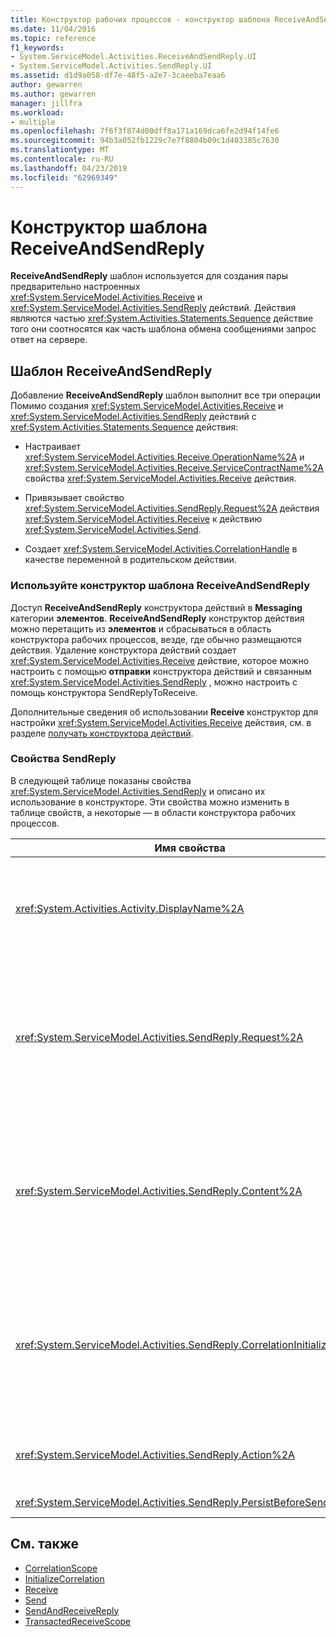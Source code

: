 ```yaml
---
title: Конструктор рабочих процессов - конструктор шаблона ReceiveAndSendReply
ms.date: 11/04/2016
ms.topic: reference
f1_keywords:
- System.ServiceModel.Activities.ReceiveAndSendReply.UI
- System.ServiceModel.Activities.SendReply.UI
ms.assetid: d1d9a058-df7e-48f5-a2e7-3caeeba7eaa6
author: gewarren
ms.author: gewarren
manager: jillfra
ms.workload:
- multiple
ms.openlocfilehash: 7f6f3f874d00dff8a171a169dca6fe2d94f14fe6
ms.sourcegitcommit: 94b3a052fb1229c7e7f8804b09c1d403385c7630
ms.translationtype: MT
ms.contentlocale: ru-RU
ms.lasthandoff: 04/23/2019
ms.locfileid: "62969349"
---
```

# <a name="receiveandsendreply-template-designer"></a>Конструктор шаблона ReceiveAndSendReply

**ReceiveAndSendReply** шаблон используется для создания пары предварительно настроенных <xref:System.ServiceModel.Activities.Receive> и <xref:System.ServiceModel.Activities.SendReply> действий. Действия являются частью <xref:System.Activities.Statements.Sequence> действие того они соотносятся как часть шаблона обмена сообщениями запрос ответ на сервере.

## <a name="the-receiveandsendreply-template"></a>Шаблон ReceiveAndSendReply

Добавление **ReceiveAndSendReply** шаблон выполнит все три операции Помимо создания <xref:System.ServiceModel.Activities.Receive> и <xref:System.ServiceModel.Activities.SendReply> действий с <xref:System.Activities.Statements.Sequence> действия:

- Настраивает <xref:System.ServiceModel.Activities.Receive.OperationName%2A> и <xref:System.ServiceModel.Activities.Receive.ServiceContractName%2A> свойства <xref:System.ServiceModel.Activities.Receive> действия.

- Привязывает свойство <xref:System.ServiceModel.Activities.SendReply.Request%2A> действия <xref:System.ServiceModel.Activities.Receive> к действию <xref:System.ServiceModel.Activities.Send>.

- Создает <xref:System.ServiceModel.Activities.CorrelationHandle> в качестве переменной в родительском действии.

### <a name="use-the-receiveandsendreply-template-designer"></a>Используйте конструктор шаблона ReceiveAndSendReply

Доступ **ReceiveAndSendReply** конструктора действий в **Messaging** категории **элементов**. **ReceiveAndSendReply** конструктор действия можно перетащить из **элементов** и сбрасываться в область конструктора рабочих процессов, везде, где обычно размещаются действия. Удаление конструктора действий создает <xref:System.ServiceModel.Activities.Receive> действие, которое можно настроить с помощью **отправки** конструктора действий и связанным <xref:System.ServiceModel.Activities.SendReply> , можно настроить с помощь конструктора SendReplyToReceive.

Дополнительные сведения об использовании **Receive** конструктор для настройки <xref:System.ServiceModel.Activities.Receive> действия, см. в разделе [получать конструктора действий](../workflow-designer/receive-activity-designer.md).

### <a name="properties-of-sendreply"></a>Свойства SendReply

В следующей таблице показаны свойства <xref:System.ServiceModel.Activities.SendReply> и описано их использование в конструкторе. Эти свойства можно изменить в таблице свойств, а некоторые ― в области конструктора рабочих процессов.

| Имя свойства | Обязательно | Использование |
|-|----------|-|
| <xref:System.Activities.Activity.DisplayName%2A> | False | Необязательное понятное имя действия <xref:System.ServiceModel.Activities.SendReply>. По умолчанию используется SendReplyToReceive.<br /><br /> Несмотря на то что использование нестандартное значение для понятного имени <xref:System.Activities.Activity.DisplayName%2A> не является обязательным, рекомендуется использовать такое значение. |
| <xref:System.ServiceModel.Activities.SendReply.Request%2A> | True | Ссылка на действие <xref:System.ServiceModel.Activities.Receive>, связанное с этим действием <xref:System.ServiceModel.Activities.SendReply>. Это свойство не должно быть **null**. Действия <xref:System.ServiceModel.Activities.Receive> и <xref:System.ServiceModel.Activities.SendReply> используются на сервере вместе для моделирования обмена сообщениями по шаблону «запрос–ответ». Это свойство указывает сопоставленное действие <xref:System.ServiceModel.Activities.Send>. В конструкторе, это свойство нельзя изменить, так как оно автоматически привязывается к <xref:System.ServiceModel.Activities.Send> действия, из которого был создан <xref:System.ServiceModel.Activities.SendReply> действия. |
| <xref:System.ServiceModel.Activities.SendReply.Content%2A> | False | Указывает получаемое содержимое сообщения или параметра. Это может быть либо действие <xref:System.ServiceModel.Activities.ReceiveMessageContent>, либо действие <xref:System.ServiceModel.Activities.ReceiveParametersContent>. Измените это свойство, нажав кнопку с многоточием рядом с полем **содержимого** поле в таблице свойств или нажав **определить** рядом с пунктом **содержимого** метка на  **Получать** рабочей области конструктора действий. Как отобразить **определение содержимого** диалоговое окно. Дополнительные сведения о том, как использовать это окно, см. в разделе [содержимого диалогового окна определения](../workflow-designer/content-definition-dialog-box.md) раздела. |
| <xref:System.ServiceModel.Activities.SendReply.CorrelationInitializers%2A> | False | Указывает коллекцию объектов <xref:System.ServiceModel.Activities.CorrelationInitializer>, инициализирующих несколько объектов <xref:System.ServiceModel.Activities.CorrelationHandle>, которые настраивают это действие <xref:System.ServiceModel.Activities.Receive> в рамках рабочего процесса. Нажмите кнопку с многоточием рядом с полем <xref:System.ServiceModel.Activities.SendReply.CorrelationInitializers%2A> свойства в сетке свойств, чтобы открыть **Добавление инициализаторов корреляции** диалоговое окно. Дополнительные сведения об использовании это окно, см. в разделе [CorrelationInitializers диалоговое окно Добавление](../workflow-designer/add-correlationinitializers-dialog-box.md) раздела. |
| <xref:System.ServiceModel.Activities.SendReply.Action%2A> | False | Указывает заголовок действия сообщения. Если явно не задано его значение по умолчанию:<br /><br /> <strong>https://tempuri.org/{service контракта пространство имен} / {имя контракта службы} / {имя операции}</strong> |
| <xref:System.ServiceModel.Activities.SendReply.PersistBeforeSend%2A> | False | Указывает, нужно ли сохранять экземпляр рабочего процесса до отправки ответного сообщения. Значение по умолчанию — **false**. |

## <a name="see-also"></a>См. также

- [CorrelationScope](../workflow-designer/correlationscope-activity-designer.md)
- [InitializeCorrelation](../workflow-designer/initializecorrelation-activity-designer.md)
- [Receive](../workflow-designer/receive-activity-designer.md)
- [Send](../workflow-designer/send-activity-designer.md)
- [SendAndReceiveReply](../workflow-designer/sendandreceivereply-template-designer.md)
- [TransactedReceiveScope](../workflow-designer/transactedreceivescope-activity-designer.md)
